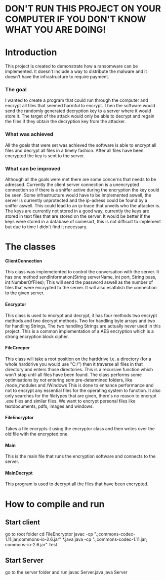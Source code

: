 # DON'T RUN THIS PROJECT ON YOUR COMPUTER IF YOU DON'T KNOW WHAT YOU ARE DOING!
# Introduction
This project is created to demonstrate how a ransomware can be implemented. It doesn't include a way to distribute the malware and it doesn't have the infrastructure to require payment.

### The goal
I wanted to create a program that could run through the computer and encrypt all files that seemed harmful to encrypt. Then the software would send the randomly generated decryption key to a server where it would store it. The target of the attack would only be able to decrypt and regain the files if they obtain the decryption key from the attacker.

### What was achieved
All the goals that were set was achieved the software is able to encrypt all files and decrypt all files in a timely fashion. After all files have been encrypted the key is sent to the server.

### What can be improved
Although all the goals were met there are some concerns that needs to be adressed. Currently the client server connection is a unencrypted connection so if there is a sniffer active during the encryption the key could be seen. Some infrastructure would have to be implemented aswell, the server is currently unprotected and the ip-adress could be found by a sniffer aswell. This could lead to an ip-trace that unveils who the attacker is. The keys are currently not stored in a good way, currently the keys are stored in text files that are stored on the server. It would be better if the keys were stored in a database of somesort, this is not difficult to implement but due to time I didn't find it necessary.

# The classes

#### ClientConnection
This class was implemetented to control the conversation with the server. It has one method sendInformation(String serverName, int port, String pass, int NumberOfFiles); This will send the password aswell as the number of files that were encrypted to the server. It will also esatblish the connection to the given server.

#### Encryptor
This class is used to encrypt and decrypt, it has four methods two encrypt methods and two decrypt methods. Two for handling byte arrays and two for handling Strings, The two handling Strings are actually never used in this project. This is a common implementation of a AES encryption which is a strong encryption block cipher.

#### FileCreeper
This class will take a root position on the harddrive i.e. a directory (for a whole harddrive you would use "C:/") then it traverse all files in that directory and enters those directories. This is a recursive function which won't stop until all files have been found. The class performs some optimisations by not entering som pre-determined folders, like /node_modules and /Windows This is done to enhance performance and not to encrypt any essential files for the operating system to function. It also only searches for the filetypes that are given, there's no reason to encrypt .exe files and similar files. We want to encrypt personal files like textdocuments, pdfs, images and windows.

#### FileEncryptor
Takes a file encrypts it using the encryptor class and then writes over the old file with the encrypted one.

#### Main
This is the main file that runs the encryption software and connects to the server.

#### MainDecrypt
This program is used to decrypt all the files that have been encrypted.

# How to compile and run
## Start client
go to root folder cd FileEncryptor
javac -cp ".;commons-codec-1.11.jar;commons-io-2.6.jar" *.java
java -cp ".;commons-codec-1.11.jar; commons-io-2.6.jar" Test

## Start Server
go to the server folder and run
javac Server.java
java Server
